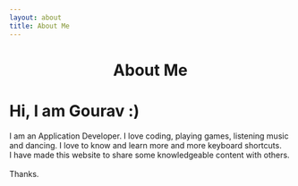 ```yaml
---
layout: about
title: About Me
---
```


<h1 align="center">About Me</h1>

# Hi, I am Gourav :)
<p>
    I am an Application Developer. I love coding, playing games, listening music and dancing.
    I love to know and learn more and more keyboard shortcuts.
    <br/>
    I have made this website to share some knowledgeable content with others.
    <br/><br/>
    Thanks.
<p>
